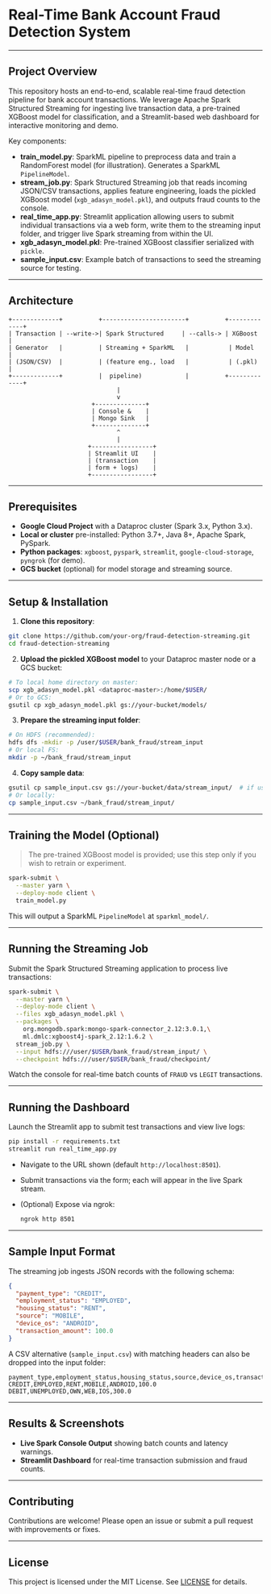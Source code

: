 # Real-Time Bank Account Fraud Detection System


---

## Project Overview

This repository hosts an end-to-end, scalable real-time fraud detection pipeline for bank account transactions. We leverage Apache Spark Structured Streaming for ingesting live transaction data, a pre-trained XGBoost model for classification, and a Streamlit-based web dashboard for interactive monitoring and demo.

Key components:

* **train\_model.py**: SparkML pipeline to preprocess data and train a RandomForest model (for illustration). Generates a SparkML `PipelineModel`.
* **stream\_job.py**: Spark Structured Streaming job that reads incoming JSON/CSV transactions, applies feature engineering, loads the pickled XGBoost model (`xgb_adasyn_model.pkl`), and outputs fraud counts to the console.
* **real\_time\_app.py**: Streamlit application allowing users to submit individual transactions via a web form, write them to the streaming input folder, and trigger live Spark streaming from within the UI.
* **xgb\_adasyn\_model.pkl**: Pre-trained XGBoost classifier serialized with `pickle`.
* **sample\_input.csv**: Example batch of transactions to seed the streaming source for testing.

---

## Architecture

```text
+-------------+          +-----------------------+          +-------------+
| Transaction | --write->| Spark Structured     | --calls-> | XGBoost     |
| Generator   |          | Streaming + SparkML   |           | Model       |
| (JSON/CSV)  |          | (feature eng., load   |           | (.pkl)      |
+-------------+          |  pipeline)            |          +-------------+
                              |                                
                              v                                
                       +--------------+                         
                       | Console &    |                         
                       | Mongo Sink   |                         
                       +--------------+                         
                              ^                                
                              |                                
                      +-----------------+                      
                      | Streamlit UI    |                      
                      | (transaction    |                      
                      | form + logs)    |                      
                      +-----------------+                      
```

---

## Prerequisites

* **Google Cloud Project** with a Dataproc cluster (Spark 3.x, Python 3.x).
* **Local or cluster** pre-installed: Python 3.7+, Java 8+, Apache Spark, PySpark.
* **Python packages**: `xgboost`, `pyspark`, `streamlit`, `google-cloud-storage`, `pyngrok` (for demo).
* **GCS bucket** (optional) for model storage and streaming source.

---

## Setup & Installation

1. **Clone this repository**:

```bash
git clone https://github.com/your-org/fraud-detection-streaming.git
cd fraud-detection-streaming
```

2. **Upload the pickled XGBoost model** to your Dataproc master node or a GCS bucket:

```bash
# To local home directory on master:
scp xgb_adasyn_model.pkl <dataproc-master>:/home/$USER/
# Or to GCS:
gsutil cp xgb_adasyn_model.pkl gs://your-bucket/models/
```

3. **Prepare the streaming input folder**:

```bash
# On HDFS (recommended):
hdfs dfs -mkdir -p /user/$USER/bank_fraud/stream_input
# Or local FS:
mkdir -p ~/bank_fraud/stream_input
```

4. **Copy sample data**:

```bash
gsutil cp sample_input.csv gs://your-bucket/data/stream_input/  # if using GCS
# Or locally:
cp sample_input.csv ~/bank_fraud/stream_input/
```

---

## Training the Model (Optional)

> The pre-trained XGBoost model is provided; use this step only if you wish to retrain or experiment.

```bash
spark-submit \
  --master yarn \
  --deploy-mode client \
  train_model.py
```

This will output a SparkML `PipelineModel` at `sparkml_model/`.

---

## Running the Streaming Job

Submit the Spark Structured Streaming application to process live transactions:

```bash
spark-submit \
  --master yarn \
  --deploy-mode client \
  --files xgb_adasyn_model.pkl \
  --packages \
    org.mongodb.spark:mongo-spark-connector_2.12:3.0.1,\
    ml.dmlc:xgboost4j-spark_2.12:1.6.2 \
  stream_job.py \
  --input hdfs:///user/$USER/bank_fraud/stream_input/ \
  --checkpoint hdfs:///user/$USER/bank_fraud/checkpoint/
```

Watch the console for real-time batch counts of `FRAUD` vs `LEGIT` transactions.

---

## Running the Dashboard

Launch the Streamlit app to submit test transactions and view live logs:

```bash
pip install -r requirements.txt
streamlit run real_time_app.py
```

* Navigate to the URL shown (default `http://localhost:8501`).
* Submit transactions via the form; each will appear in the live Spark stream.
* (Optional) Expose via ngrok:

  ```bash
  ngrok http 8501
  ```

---

## Sample Input Format

The streaming job ingests JSON records with the following schema:

```json
{
  "payment_type": "CREDIT",
  "employment_status": "EMPLOYED",
  "housing_status": "RENT",
  "source": "MOBILE",
  "device_os": "ANDROID",
  "transaction_amount": 100.0
}
```

A CSV alternative (`sample_input.csv`) with matching headers can also be dropped into the input folder:

```
payment_type,employment_status,housing_status,source,device_os,transaction_amount
CREDIT,EMPLOYED,RENT,MOBILE,ANDROID,100.0
DEBIT,UNEMPLOYED,OWN,WEB,IOS,300.0
```

---

## Results & Screenshots

* **Live Spark Console Output** showing batch counts and latency warnings.
* **Streamlit Dashboard** for real-time transaction submission and fraud counts.


---

## Contributing

Contributions are welcome! Please open an issue or submit a pull request with improvements or fixes.

---

## License

This project is licensed under the MIT License. See [LICENSE](LICENSE) for details.
